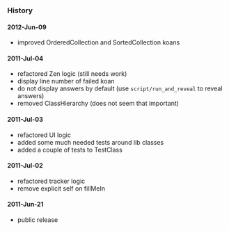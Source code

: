 ### History

#### 2012-Jun-09

* improved OrderedCollection and SortedCollection koans

#### 2011-Jul-04

* refactored Zen logic (still needs work)
* display line number of failed koan
* do not display answers by default (use `script/run_and_reveal` to reveal answers)
* removed ClassHierarchy (does not seem that important)

#### 2011-Jul-03

* refactored UI logic
* added some much needed tests around lib classes
* added a couple of tests to TestClass

#### 2011-Jul-02

* refactored tracker logic
* remove explicit self on fillMeIn

#### 2011-Jun-21

* public release

